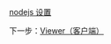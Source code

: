 [nodejs 设置](/zh-CN/viewer/net.md ':include :type=markdown')

下一步：[Viewer（客户端）](/zh-CN/viewer/2legged/ui)